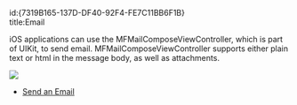 id:{7319B165-137D-DF40-92F4-FE7C11BB6F1B}  
title:Email  

iOS applications can use the MFMailComposeViewController, which is part of
UIKit, to send email. MFMailComposeViewController supports either plain text or
html in the message body, as well as attachments.

 [ ![](Images/Send_an_Email.png)](Images/Send_an_Email.png)

-   [Send an Email](/recipes/ios/shared_resources/email/send_an_email)